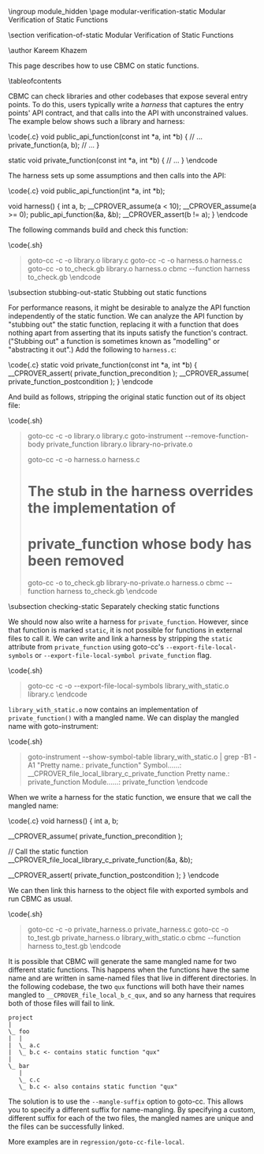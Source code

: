 \ingroup module_hidden
\page modular-verification-static Modular Verification of Static Functions

\section verification-of-static Modular Verification of Static Functions

\author Kareem Khazem

This page describes how to use CBMC on static functions.

\tableofcontents

CBMC can check libraries and other codebases that expose several
entry points. To do this, users typically write a *harness* that
captures the entry points' API contract, and that calls into the API
with unconstrained values. The example below shows such a library and
harness:

\code{.c}
void public_api_function(const int *a, int *b)
{
  // ...
  private_function(a, b);
  // ...
}

static void private_function(const int *a, int *b)
{
  // ...
}
\endcode

The harness sets up some assumptions and then calls into the API:

\code{.c}
void public_api_function(int *a, int *b);

void harness()
{
  int a, b;
  __CPROVER_assume(a < 10);
  __CPROVER_assume(a >= 0);
  public_api_function(&a, &b);
  __CPROVER_assert(b != a);
}
\endcode

The following commands build and check this function:

\code{.sh}
> goto-cc -c -o library.o library.c
> goto-cc -c -o harness.o harness.c
> goto-cc -o to_check.gb library.o harness.o
> cbmc --function harness to_check.gb
\endcode

\subsection stubbing-out-static Stubbing out static functions

For performance reasons, it might be desirable to analyze the API
function independently of the static function. We can analyze the API
function by "stubbing out" the static function, replacing it with a
function that does nothing apart from asserting that its inputs satisfy
the function's contract. ("Stubbing out" a function is sometimes known
as "modelling" or "abstracting it out".) Add the following to
`harness.c`:

\code{.c}
static void private_function(const int *a, int *b)
{
  __CPROVER_assert( private_function_precondition );
  __CPROVER_assume( private_function_postcondition );
}
\endcode

And build as follows, stripping the original static function out of its
object file:

\code{.sh}
> goto-cc -c -o library.o library.c
> goto-instrument --remove-function-body private_function library.o library-no-private.o
>
> goto-cc -c -o harness.o harness.c
>
> # The stub in the harness overrides the implementation of
> # private_function whose body has been removed
> goto-cc -o to_check.gb library-no-private.o harness.o
> cbmc --function harness to_check.gb
\endcode

\subsection checking-static Separately checking static functions

We should now also write a harness for `private_function`. However,
since that function is marked `static`, it is not possible for functions
in external files to call it. We can write and link a harness by
stripping the `static` attribute from `private_function` using goto-cc's
`--export-file-local-symbols` or `--export-file-local-symbol private_function`
flag.

\code{.sh}
> goto-cc -c -o --export-file-local-symbols library_with_static.o library.c
\endcode

`library_with_static.o` now contains an implementation of `private_function()`
with a mangled name. We can display the mangled name with goto-instrument:

\code{.sh}
> goto-instrument --show-symbol-table library_with_static.o | grep -B1 -A1 "Pretty name.: private_function"
Symbol......: __CPROVER_file_local_library_c_private_function
Pretty name.: private_function
Module......: private_function
\endcode

When we write a harness for the static function, we ensure that we call
the mangled name:

\code{.c}
void harness()
{
  int a, b;

  __CPROVER_assume( private_function_precondition );

  // Call the static function
  __CPROVER_file_local_library_c_private_function(&a, &b);

  __CPROVER_assert( private_function_postcondition );
}
\endcode

We can then link this harness to the object file with exported symbols
and run CBMC as usual.

\code{.sh}
> goto-cc -c -o private_harness.o private_harness.c
> goto-cc -o to_test.gb private_harness.o library_with_static.o
> cbmc --function harness to_test.gb
\endcode

It is possible that CBMC will generate the same mangled name for two
different static functions. This happens when the functions have the
same name and are written in same-named files that live in different
directories. In the following codebase, the two `qux` functions will
both have their names mangled to `__CPROVER_file_local_b_c_qux`, and
so any harness that requires both of those files will fail to link.

    project
    |
    \_ foo
    |  |
    |  \_ a.c
    |  \_ b.c <- contains static function "qux"
    |
    \_ bar
       |
       \_ c.c
       \_ b.c <- also contains static function "qux"

The solution is to use the `--mangle-suffix` option to goto-cc. This
allows you to specify a different suffix for name-mangling. By
specifying a custom, different suffix for each of the two files, the
mangled names are unique and the files can be successfully linked.

More examples are in `regression/goto-cc-file-local`.
